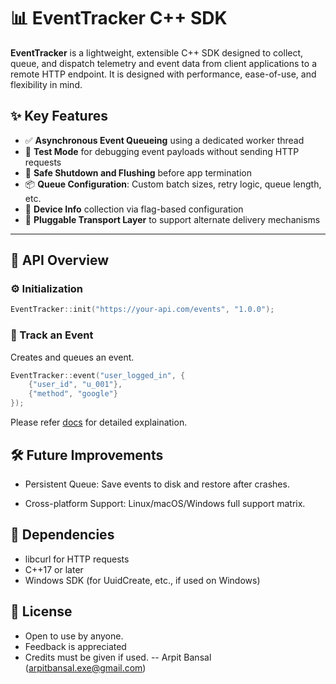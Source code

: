 # 📊 EventTracker C++ SDK

**EventTracker** is a lightweight, extensible C++ SDK designed to collect, queue, and dispatch telemetry and event data from client applications to a remote HTTP endpoint. It is designed with performance, ease-of-use, and flexibility in mind.


## ✨ Key Features

- ✅ **Asynchronous Event Queueing** using a dedicated worker thread
- 🧪 **Test Mode** for debugging event payloads without sending HTTP requests
- 🧵 **Safe Shutdown and Flushing** before app termination
- 📦 **Queue Configuration**: Custom batch sizes, retry logic, queue length, etc.
- 📱 **Device Info** collection via flag-based configuration
- 🔌 **Pluggable Transport Layer** to support alternate delivery mechanisms

---

## 🧩 API Overview

### ⚙️ Initialization

```cpp
EventTracker::init("https://your-api.com/events", "1.0.0");
```
### 📝 Track an Event
Creates and queues an event.
```cpp
EventTracker::event("user_logged_in", {
    {"user_id", "u_001"},
    {"method", "google"}
});
```

Please refer [docs](docs/overview.md) for detailed explaination.


## 🛠️ Future Improvements
 - Persistent Queue: Save events to disk and restore after crashes.

 - Cross-platform Support: Linux/macOS/Windows full support matrix.

## 🧪 Dependencies
- libcurl for HTTP requests
- C++17 or later
- Windows SDK (for UuidCreate, etc., if used on Windows)


## 📄 License
- Open to use by anyone.
- Feedback is appreciated
- Credits must be given if used. 
  -- Arpit Bansal (arpitbansal.exe@gmail.com)

